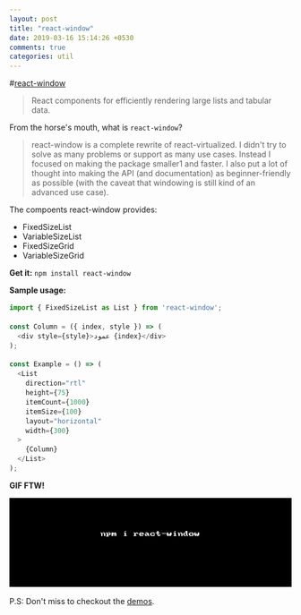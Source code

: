 ```yaml
---
layout: post
title: "react-window"
date: 2019-03-16 15:14:26 +0530
comments: true
categories: util 
---
```


#[react-window](https://www.npmjs.com/package/react-window)
> React components for efficiently rendering large lists and tabular data.

From the horse's mouth, what is `react-window`?

> react-window is a complete rewrite of react-virtualized. I didn't try to solve as many problems or support as many use cases. Instead I focused on making the package smaller1 and faster. I also put a lot of thought into making the API (and documentation) as beginner-friendly as possible (with the caveat that windowing is still kind of an advanced use case).

The compoents react-window provides:

* FixedSizeList
* VariableSizeList
* FixedSizeGrid
* VariableSizeGrid

__Get it:__ `npm install react-window`

__Sample usage:__

```js
import { FixedSizeList as List } from 'react-window';
 
const Column = ({ index, style }) => (
  <div style={style}>عمود {index}</div>
);
 
const Example = () => (
  <List
    direction="rtl"
    height={75}
    itemCount={1000}
    itemSize={100}
    layout="horizontal"
    width={300}
  >
    {Column}
  </List>
);
```

__GIF FTW!__

![react-window](/images/react-window/react-window.gif)


P.S: Don't miss to checkout the [demos](https://react-window.now.sh/).